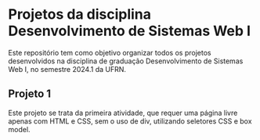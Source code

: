 # Projetos da disciplina Desenvolvimento de Sistemas Web I

Este repositório tem como objetivo organizar todos os projetos desenvolvidos na disciplina de graduação Desenvolvimento de Sistemas Web I, no semestre 2024.1 da UFRN.


## Projeto 1

Este projeto se trata da primeira atividade, que requer uma página livre apenas com HTML e CSS, sem o uso de div, utilizando seletores CSS e box model.
